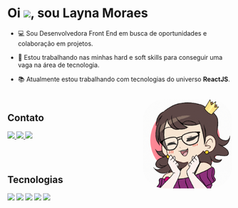 # Oi <img height="30px" src="https://raw.githubusercontent.com/kaueMarques/kaueMarques/master/hi.gif">, sou Layna Moraes


- 💻 Sou Desenvolvedora Front End em busca de oportunidades e colaboração em projetos.
  
  
- 💪 Estou trabalhando nas minhas hard e soft skills para conseguir uma vaga na área de tecnologia.
  

- 📚 Atualmente estou trabalhando com tecnologias do universo **ReactJS**.

<br>

<img align="right" height="200" style="border-radius:50px;" src="./assets/img/layna.gif" alt="Gif em desenho representando Layna">

## Contato
<a href="https://www.linkedin.com/in/layna-moraes-92302b23b/" target="_blank">
<img src="https://img.shields.io/badge/LinkedIn-0077B5?style=for-the-badge&logo=linkedin&logoColor=white">
</a>

<a href="https://www.instagram.com/laynamoraaes/" target="_blank">
<img src="https://img.shields.io/badge/Instagram-E4405F?style=for-the-badge&logo=instagram&logoColor=white">
</a>

<a href="https://wa.me/5598987533525" target="_blank">
<img src="https://img.shields.io/badge/WhatsApp-25D366?style=for-the-badge&logo=whatsapp&logoColor=white">
</a>

<br><br>


## Tecnologias

<div style="display: inline_block">
  <img height="40" src="https://cdn.jsdelivr.net/gh/devicons/devicon/icons/react/react-original.svg" />
  <img height="40" src="https://cdn.jsdelivr.net/gh/devicons/devicon/icons/html5/html5-original.svg" />
  <img height="40" src="https://cdn.jsdelivr.net/gh/devicons/devicon/icons/javascript/javascript-original.svg" />
  <img height="50" src="https://cdn.jsdelivr.net/gh/devicons/devicon/icons/css3/css3-original-wordmark.svg" />
  <img height="40" src="https://cdn.jsdelivr.net/gh/devicons/devicon/icons/wordpress/wordpress-original.svg" />
</div>



